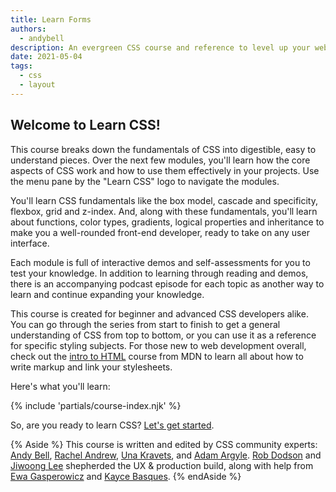 ```yaml
---
title: Learn Forms
authors:
  - andybell
description: An evergreen CSS course and reference to level up your web styling expertise.
date: 2021-05-04
tags:
  - css
  - layout
---
```


## Welcome to Learn CSS!

This course breaks down the fundamentals of CSS into digestible,
easy to understand pieces.
Over the next few modules,
you'll learn how the core aspects of CSS work and how to use them effectively in your projects. Use the menu pane by the "Learn CSS" logo to navigate the modules.

You'll learn CSS fundamentals like the box model, cascade and specificity, flexbox, grid and z-index.
And, along with these fundamentals,
you'll learn about functions, color types, gradients, logical properties and inheritance
to make you a well-rounded front-end developer,
ready to take on any user interface.

Each module is full of interactive demos and self-assessments for you to test your knowledge.
In addition to learning through reading and demos,
there is an accompanying podcast episode for each topic as another way to learn and continue expanding your knowledge.

This course is created for beginner and advanced CSS developers alike.
You can go through the series from start to finish
to get a general understanding of CSS from top to bottom,
or you can use it as a reference for specific styling subjects.
For those new to web development overall, check out the
[intro to HTML](https://developer.mozilla.org/en-US/docs/Learn/HTML/Introduction_to_HTML)
course from MDN to learn all about how to write markup and link your stylesheets.

Here's what you'll learn:

{% include 'partials/course-index.njk' %}

So, are you ready to learn CSS? [Let's get started](/learn/css/box-model/).

{% Aside %}
This course is written and edited by CSS community experts: <a href="https://twitter.com/piccalilli_">Andy Bell</a>, <a href="https://twitter.com/rachelandrew">Rachel Andrew</a>, <a href="https://twitter.com/Una">Una Kravets</a>, and <a href="https://twitter.com/argyleink">Adam Argyle</a>. <a href="https://twitter.com/rob_dodson">Rob Dodson</a> and <a href="https://twitter.com/jiwoong">Jiwoong Lee</a> shepherded the UX & production build, along with help from <a href="https://twitter.com/devnook">Ewa Gasperowicz</a> and <a href="https://twitter.com/piccalilli_">Kayce Basques</a>.
{% endAside %}
